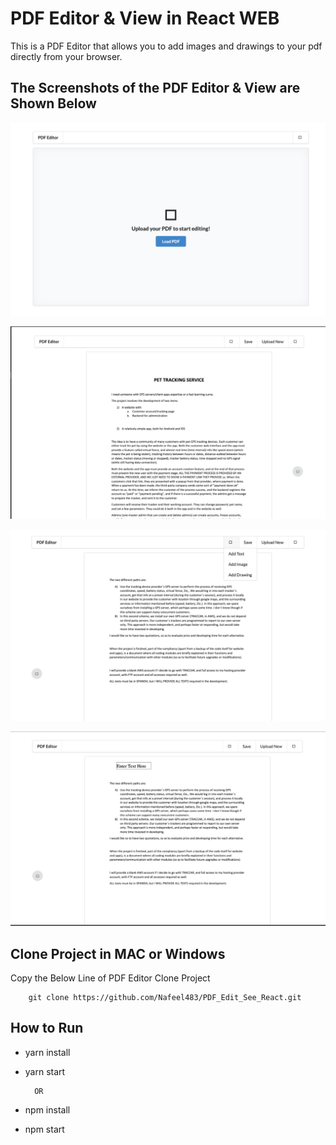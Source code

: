 # PDF Editor & View in React WEB

This is a PDF Editor that allows you to add images and drawings to your pdf directly from your browser.

## The Screenshots of the PDF Editor & View are Shown Below
![PDF Editor & View](screenshots/PDF-EDITOR-1.png)

![PDF Editor & View](screenshots/PDF-EDITOR-2.png)

![PDF Editor & View](screenshots/PDF-EDITOR-3.png)

![PDF Editor & View](screenshots/PDF-EDITOR-4.png)


## Clone Project in MAC or Windows
Copy the Below Line of PDF Editor Clone Project 

        git clone https://github.com/Nafeel483/PDF_Edit_See_React.git

## How to Run

* yarn install
* yarn start


        OR


* npm install
* npm start
